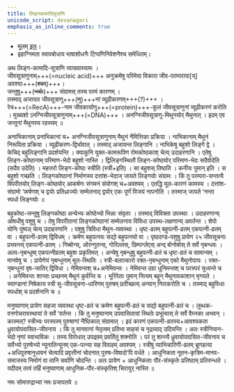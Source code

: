 ```yaml
---
title: लिङ्गकामादिसूत्राणि
unicode_script: devanagari
emphasis_as_inline_comments: true
---
```


- मूलम् [इतः](https://manasataramgini.wordpress.com/2019/02/03/li%E1%B9%85ga-kamadi-sutra%E1%B9%87i/)।
- इहाग्निमता स्वावबोधाय भाषाशोधनैः टिप्पणिनिवेशनैश्च समेधितम्।

अथ लिङ्ग-कामादि-सूत्राणि व्याख्यास्यामः ।  
जीवसूत्राणुनाम्+++(=nucleic acid)+++ अनुक्रमेषु परिमेया विकारा जीव-परम्पराया[य्] अवश्याः+++(~~श्यम्~~)+++।  
जन्तुषु+++(~~न्त्वोः~~)+++ संग्रामस् तस्य परमं कारणम् ।  
तस्माद् अजायत जीवसूत्राणू+++(~~णु~~)+++नां व्यूढीकरणम्+++(?)+++ ।  
रेच+++(=RecA)+++-नाम जीवकार्याणु+++(=protein)+++-कुलं जीवसूत्राणुनां व्यूढीकरणं करोति । मुख्यशो ऽनग्निजीवसूत्राणुनाम्+++(=DNA)+++ । अनग्निजीवसूत्राणु-मिथुनयोर् मैथुनात् । इदम् एव जन्तूनां मैथुनस्य रहस्यम् ॥

अनाभिकानाम् प्रनाभिकानां च+ अनग्निजीवसूत्राणुनाम् मैथुनं नैमित्तिका प्रक्रिया । नाभिकानाम् मैथुनं निरूपिता प्रक्रिया । व्यूढीकरण-द्विर्भावात् । तस्माद् अजायन्त लिङ्गानि । नाभिकेषु बहुशो लिङ्गे द्वे । केचिद् बहुलिङ्गानि प्रदर्शयन्ति । क्याकूनि युक्त-कामरूपिण रोमकोष्ठकाश् चेत्य् उदाहरणानि । एतेषु लिङ्ग-कोष्ठानाम् परिमाण-भेदो बहुशो नास्ति । द्विलिङ्गस्थितौ लिङ्ग-कोष्ठ्योर् परिमाण-भेदः सदैवोदेति (सदैव उदेति) । महत्तरो लिङ्ग-कोष्ठः स्त्रीति (स्त्री+इति) । सा बहुशस् तिष्ठति । कनीयः पुमान् इति । स बहुशो गच्छति । लिङ्गकोष्ठानां निर्माणस्य दत्तांश-भेदाज् जायते लिङ्गयोः संग्रामः । किं तु परम्परा-सन्तत्यै विपरीतयोर् लिङ्ग-कोष्ठयोर् आकर्षणः संगमनं संयोगश् च+अवश्यम् । एतद्धि मूल-कारणं कामस्य । दत्तांश-संग्रामो ‘कर्षणश् च द्वयोः प्रतिध्राज्योः सम्मेलनाद् द्वयोर् एकः पूर्णं विजयं नापनोति । तस्माज् जायते ‘नन्ता स्पर्धा लिङ्गयोः ॥

बहुकोष्ठ-जन्तुषु लिङ्गकोष्ठा अन्येभ्यः कोष्ठेभ्यो भिन्नाः संवृताः । तस्माद् विविक्ता उपस्थाः । उदाहरणान्य् ओषधीषु पशुषु च । तेषु विपरीतानां लिङ्गकोष्ठानां सम्मेलनाय विविधा उपस्थ-लक्षणान्य् अवर्तन्त । शेपो योनिः पुष्पञ् चेत्य् उदाहरणानि । पशुषु त्रिविधा मैथुन-व्यवस्था । धृष्ट-व्रतम् बहुपत्नी-व्रतम् एकपत्नी-व्रतम् वा । बहुपत्नी-व्रतम् द्विविधम् । क्रमेण बहुपत्नयः सद्यो बहुपत्नयो वा । पृष्ठदण्ड-पशुषु प्रायेण २५ जीवसूचनाः प्रभवन्त्य् एकपत्नी-व्रतम् । गिब्बोन्स्, ओरन्गुतन्स्, गोरिल्लस्, छिम्पन्ज़ेएस् अन्द् बोनोबोस् ते सर्वे नृबन्धवः । अल्प-नृबन्धुष्व् एकपत्नीव्रतम् बहुशः प्रकृतिमत् । अन्येषु नृबन्धुषु बहुपत्नी-व्रतं च धृष्ट-व्रतं च सामान्यम् । मानवेषु च । प्रायेणेयं नृबन्धुनाम् मूल-स्थितिः । स्त्री-बलात्कारो रक्त-नृबन्धुनाम् एको मैथुनोपायः । रक्त-नृबन्धुनां वृष-जातिर् द्विविधा । नेमिवन्तश् च+अनेमिवन्तः । नेमिवन्त उग्रा धुनिमन्तश् च परस्परं युध्यन्ते च । अनेमिवन्तः शान्ताः प्रच्छनम् मैथुनं कुर्वन्ति च । भूरिरेताः पुमान् नित्यम् बहून् मैथुनावकाशान् मृगयते । स्वाण्डानां निषेकाय स्त्री सु-जीवसूचना-धारिणम् पुरुषम् प्रतीच्छत्य् अन्यान् निराकरोति च । तस्माद् बहुविधाः स्पर्धाश् च प्रदर्शनानि च ॥

मनुष्याणाम् प्रायेण सहजा व्यवस्था धृष्ट-व्रतं च क्रमेण बहुपत्नी-व्रतं च सद्यो बहुपत्नी-व्रतं च । लुब्धक-वनगोचरावस्थायां ते सर्वे ‘वर्तन्त । किं तु मनुष्यानाम् उपवासितायां स्थितेः प्रभूत्यास् ते सर्वे वैघ्नका अभवन् । कास्मत्? स्त्रीभ्यः परस्परम् पुरुषाणां नैष्ठिकात् संग्रामात् । इदं कारणं एकपत्नी-व्रतस्य+आवश्यकता ध्रुवायोपवासित-जीवनाय । किं तु मानवानां नेतृत्वम् प्रतिभा साहसं च नृद्रव्याद् उदियन्ति । अतः स्त्रीनियान-भेदो नृणां स्वाभाविकः । तस्य विरोधात् उपद्रवम् प्रवर्तितुं शक्नोति । परं तु शान्त्यै ध्रुवायोपवासित-जीवनाय च सर्वेभ्यो पुरुषेभ्यो न्यूनातिन्यूनम् एक-पत्न्या सह विवाहम् अवश्यम् । स्त्रीषु व्याभिचारिणी-व्रतम् भ्रूणहत्या +अधिपुरुषानुधावनं चेत्यादि प्रवृत्तीनां चोदनात् पुरुष-विषादो’पि वर्धते । आधुनिकता नूतन-कृत्रिम-मानव-समाजस्य निर्माणं वा तानि सर्वाणि चोदन्ति । अतः प्रायेण + आधुनिकताः पौर-संस्कृतेः प्रतिष्ठाम् प्रतिरुन्धते । यदीदम् तत्वं तर्हि मनुष्याणाम् आधुनिक-पौर-संस्कृतिश् चिरायुर् नास्ति ॥

नमः सोमारुद्राभ्यां नमः प्रजापतये ॥